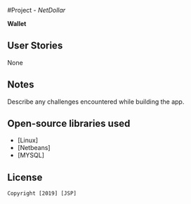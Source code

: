 #Project - *NetDollar*

**Wallet**
## User Stories
None


## Notes

Describe any challenges encountered while building the app.

## Open-source libraries used

- [Linux]
- [Netbeans]
- [MYSQL]

## License

    Copyright [2019] [JSP]


